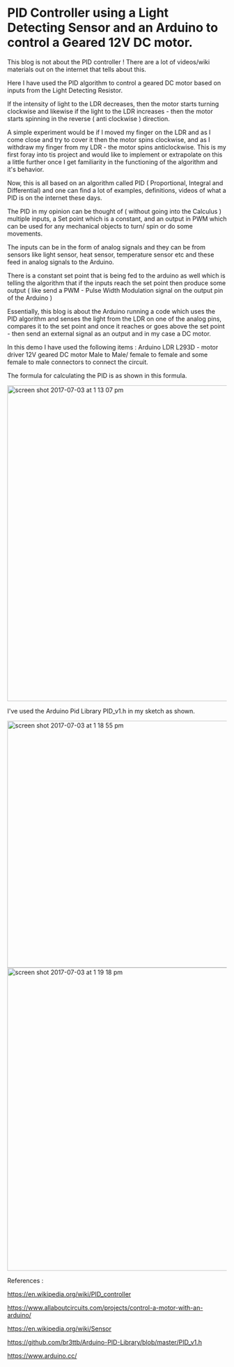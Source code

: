 # PID Controller using a Light Detecting Sensor and an Arduino to control a Geared 12V DC motor.

This blog is not about the PID controller ! There are a lot of videos/wiki materials out on the internet that tells about this.

Here I have used the PID algorithm to control a geared DC motor based on inputs from the Light Detecting Resistor.

If the intensity of light to the LDR decreases, then the motor starts turning clockwise and likewise if the light to the LDR increases - then the motor starts spinning in the reverse ( anti clockwise ) direction.

A simple experiment would be if I moved my finger on the LDR and as I come close and try to cover it then the motor spins clockwise, and as I withdraw my finger from my LDR - the motor spins anticlockwise. This is my first foray into tis project and would like to implement or extrapolate on this a little further once I get familiarity in the functioning of the algorithm and it's behavior.

Now, this is all based on an algorithm called PID ( Proportional, Integral and Differential) and one can find a lot of examples, definitions, videos of what a PID is on the internet these days.

The PID in my opinion can be thought of ( without going into the Calculus ) multiple inputs, a Set point which is a constant, and an output in PWM which can be used for any mechanical objects to turn/ spin or do some movements.

The inputs can be in the form of analog signals and they can be from sensors like light sensor, heat sensor, temperature sensor etc and these feed in analog signals to the Arduino.

There is a constant set point that is being fed to the arduino as well which is telling the algorithm that if the inputs reach the set point then produce some output ( like send a PWM - Pulse Width Modulation signal on the output pin of the Arduino )

Essentially, this blog is about the Arduino running a code which uses the PID algorithm and senses the light from the LDR on one of the analog pins, compares it to the set point and once it reaches or goes above the set point - then send an external signal as an output and in my case a DC motor.

In this demo I have used the following items :
Arduino
LDR
L293D - motor driver
12V geared DC motor
Male to Male/ female to female and some female to male connectors to connect the circuit.


The formula for calculating the PID is as shown in this formula.

<img width="723" alt="screen shot 2017-07-03 at 1 13 07 pm" src="https://user-images.githubusercontent.com/14288989/27782744-62e4fd94-5ff1-11e7-9544-234348dc1458.png">


I've used the Arduino Pid Library PID_v1.h in my sketch as shown.

<img width="565" alt="screen shot 2017-07-03 at 1 18 55 pm" src="https://user-images.githubusercontent.com/14288989/27783035-43dcc336-5ff2-11e7-862b-b234eee5ff25.png">

<img width="694" alt="screen shot 2017-07-03 at 1 19 18 pm" src="https://user-images.githubusercontent.com/14288989/27783034-439ccf56-5ff2-11e7-9da0-694c4c2a70c3.png">


References :



https://en.wikipedia.org/wiki/PID_controller

https://www.allaboutcircuits.com/projects/control-a-motor-with-an-arduino/

https://en.wikipedia.org/wiki/Sensor

https://github.com/br3ttb/Arduino-PID-Library/blob/master/PID_v1.h

https://www.arduino.cc/

